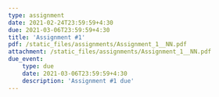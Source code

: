 ```yaml
---
type: assignment
date: 2021-02-24T23:59:59+4:30
due: 2021-03-06T23:59:59+4:30
title: 'Assignment #1'
pdf: /static_files/assignments/Assignment_1__NN.pdf
attachment: /static_files/assignments/Assignment_1__NN.pdf
due_event: 
    type: due
    date: 2021-03-06T23:59:59+4:30
    description: 'Assignment #1 due'
---
```

